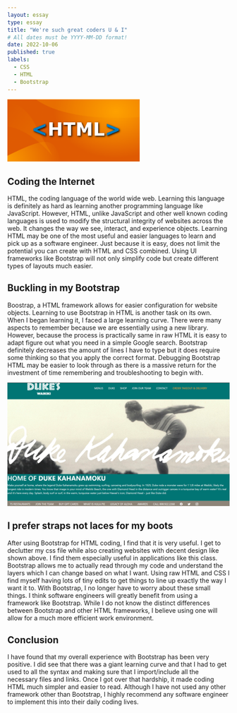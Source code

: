 ```yaml
---
layout: essay
type: essay
title: "We're such great coders U & I"
# All dates must be YYYY-MM-DD format!
date: 2022-10-06
published: true
labels:
  - CSS
  - HTML
  - Bootstrap
---
```


<img width="300px" class="rounded float-start pe-4" src="../img/html.png">

## Coding the Internet

HTML, the coding language of the world wide web. Learning this language is definitely as hard as learning another programming language like JavaScript. However, HTML, unlike JavaScript and other well known coding languages is used to modify the structural integrity of websites across the web. It changes the way we see, interact, and experience objects. Learning HTML may be one of the most useful and easier languages to learn and pick up as a software engineer. Just because it is easy, does not limit the potential you can create with HTML and CSS combined. Using UI frameworks like Bootstrap will not only simplify code but create different types of layouts much easier.

## Buckling in my Bootstrap

Boostrap, a HTML framework allows for easier configuration for website objects. Learning to use Bootstrap in HTML is another task on its own. When I began learning it, I faced a large learning curve. There were many aspects to remember because we are essentially using a new library. However, because the process is practically same in raw HTML it is easy to adapt figure out what you need in a simple Google search. Bootstrap definitely decreases the amount of lines I have to type but it does require some thinking so that you apply the correct format. Debugging Bootstrap HTML may be easier to look through as there is a massive return for the investment of time remembering and troubleshooting to begin with.

<img width="750px" class="rounded float-start pe-4" src="../img/duke.png">

## I prefer straps not laces for my boots

After using Bootstrap for HTML coding, I find that it is very useful. I get to declutter my css file while also creating websites with decent design like shown above. I find them especially useful in applications like this class. Bootstrap allows me to actually read through my code and understand the layers which I can change based on what I want. Using raw HTML and CSS I find myself having lots of tiny edits to get things to line up exactly the way I want it to. With Bootstrap, I no longer have to worry about these small things. I think software engineers will greatly benefit from using a framework like Bootstrap. While I do not know the distinct differences between Bootstrap and other HTML frameworks, I believe using one will allow for a much more efficient work environment.

## Conclusion

I have found that my overall experience with Bootstrap has been very positive. I did see that there was a giant learning curve and that I had to get used to all the syntax and making sure that I import/include all the necessary files and links. Once I got over that hardship, it made coding HTML much simpler and easier to read. Although I have not used any other framework other than Bootstrap, I highly recommend any software engineer to implement this into their daily coding lives.
